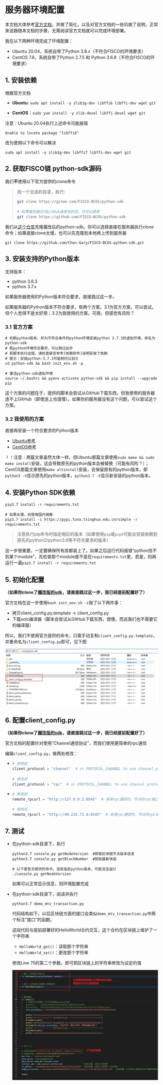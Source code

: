 # 服务器环境配置

本文档大体参考[官方文档](https://fisco-bcos-documentation.readthedocs.io/zh_CN/latest/docs/sdk/python_sdk/install.html)，并做了简化，以及对官方文档的一些坑做了说明，正常来说跟随本文档的步骤，无需阅读官方文档就可以完成环境部署。

我在以下两种环境完成了环境配置：

* Ubuntu 20.04，系统自带了Python 3.8.x（不符合FISCO的环境要求）
* CentOS 7.6，系统自带了Python 2.7.5 和 Python 3.6.8（不符合FISCO的环境要求）



## 1. 安装依赖

根据官方文档

- **Ubuntu**: `sudo apt install -y zlib1g-dev libffi6 libffi-dev wget git`

- **CentOS**：`sudo yum install -y zlib-devel libffi-devel wget git`

注意：Ubuntu 20.04执行上述命令可能报错

```
Unable to locate package "libffi6"
```

改为使用以下命令可以解决

```
sudo apt install -y zlib1g-dev libffi7 libffi-dev wget git
```



## 2. 获取FISCO链 python-sdk源码

我们**不**使用以下官方提供的clone命令

> 找一个合适的目录，执行:
> 
> ```bash
> git clone https://gitee.com/FISCO-BCOS/python-sdk
>     
> # 如果服务器访问GitHub速度快的话，也可以使用
> git clone https://github.com/FISCO-BCOS/python-sdk
> ```

我们从[这个仓库](https://github.com/Chen-Gary/FISCO-BCOS-python-sdk)克隆魔改后的python-sdk。你可以选择直接在服务器执行clone命令；如果直接clone太慢，也可以先克隆到本地再上传到服务器

```
git clone https://github.com/Chen-Gary/FISCO-BCOS-python-sdk.git
```



## 3. 安装支持的Python版本

支持版本：

* python 3.6.3
* python 3.7.x

如果服务器使用的Python版本符合要求，直接跳过这一步。

如果服务器的Python版本不符合要求，有两个方案。3.1为官方方案，可以尝试，但个人觉得不是太好用；3.2为我使用的方案，可用，但感觉有风险？

### 3.1 官方方案

```
# 判断python版本，并为不符合条件的python环境安装python 3.7.3的虚拟环境，命名为python-sdk
# 若python环境符合要求，可以跳过此步
# 若脚本执行出错，请检查是否参考[依赖软件]说明安装了依赖
# 提示：安装python-3.7.3可能耗时比较久
cd python-sdk && bash init_env.sh -p

# 激活python-sdk虚拟环境
source ~/.bashrc && pyenv activate python-sdk && pip install --upgrade pip
```

这个方案的问题在于，提供的脚本会尝试从GitHub下载东西，但我使用的服务器连不上GitHub（即使连上也很慢）。如果你的服务器没有这个问题，可以尝试这个方案。

### 3.2 我使用的方案

直接再安装一个符合要求的Python版本

* [Ubuntu参考](https://blog.csdn.net/Unsicherheit/article/details/106203250)
* [CentOS参考](https://tecadmin.net/install-python-3-7-on-centos/)

！！注意：两篇文章虽然大体一样，但Ubuntu那篇文章使用`sudo make && sudo make install`安装，这会导致原先的python版本会被替换（可能有风险？）；CentOS那篇文章使用`make altinstall`安装，会保留原有的python版本，即`python3 -V`显示原先的python版本，`python3.7 -V`显示新安装的python版本。



## 4. 安装Python SDK依赖

```
pip3.7 install -r requirements.txt

# 如果太慢，则使用国内镜像
pip3.7 install -i https://pypi.tuna.tsinghua.edu.cn/simple -r requirements.txt
```

> 注意执行pip命令时指定相应的版本（如果使用`pip`或`pip3`可能会安装依赖到原先的python2/python3.8等不符合要求的版本）

这一步很重要，一定要确保所有库都装上了。如果之后运行代码报错“python找不到某个module”，先检查那个module是不是在`requirements.txt`里，若是，则再运行一遍`pip3.7 install -r requirements.txt`



## 5. 初始化配置

**（如果你clone了[魔改版的sdk](https://github.com/Chen-Gary/FISCO-BCOS-python-sdk)，请直接跳过这一步，我已经提前配置好了）**

官方文档在这一步使用`bash init_env.sh -i`做了以下两件事：

* 拷贝client_config.py.template -> client_config.py
* 下载solc编译器（脚本会尝试从GitHub下载东西，很慢，而且我们也不需要它的编译器）

所以，我们不使用官方提供的命令，只需手动复制`client_config.py.template`，并重命名为`client_config.py`即可，见下图

![](README_img/client_config_copy.png)



## 6. 配置client_config.py

**（如果你clone了[魔改版的sdk](https://github.com/Chen-Gary/FISCO-BCOS-python-sdk)，请直接跳过这一步，我已经提前配置好了）**

官方文档的配置针对使用“Channel通信协议”，而我们使用更简单的rpc通信

编辑`client_config.py`，做两处修改：

* ```python
  # 修改前
  client_protocol = "channel"  # or PROTOCOL_CHANNEL to use channel prototol
  
  # 修改后
  client_protocol = "rpc"  # or PROTOCOL_CHANNEL to use channel prototol
  ```

* ```python
  # 修改前
  remote_rpcurl = "http://127.0.0.1:8545"  # 采用rpc通信时，节点的rpc端口,和要通信的节点*必须*一致,如采用channel协议通信，这里可以留空
  
  # 修改后
  remote_rpcurl = "http://49.235.72.8:8545"  # 采用rpc通信时，节点的rpc端口,和要通信的节点*必须*一致,如采用channel协议通信，这里可以留空
  ```



## 7. 测试

* 在python-sdk目录下，执行

    ```
    python3.7 console.py getNodeVersion  #获取区块链节点版本信息
    python3.7 console.py getBlockNumber  #获取最新块高
    
    # 以下是官方提供的命令，没有指定python版本，可能没法运行
    ./console.py getNodeVersion
    ```

    如果可以正常显示信息，则环境配置完成

* 在python-sdk目录下，阅读并执行

  ```
  python3.7 demo_mtv_transaction.py
  ```

  代码结构如下，以后区块链方面的接口会类似`demo_mtv_transaction.py`中两个标注“接口”的函数。

  这段代码与提前部署好的HelloWorld合约交互，这个合约在区块链上维护了一个字符串
  
  * `HelloWorld_get()`：读取那个字符串
  * `HelloWorld_set()`：更改那个字符串
  
  修改Line 75的第二个参数，即可把区块链上的字符串修改为设定的值
  
  ![](README_img/demo_mtv_transaction_code.png)

